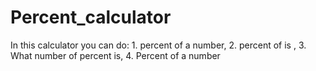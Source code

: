 # Percent_calculator
In this calculator you can do: 1. percent of a number, 2. percent of is , 3. What number of percent is, 4. Percent of a number
